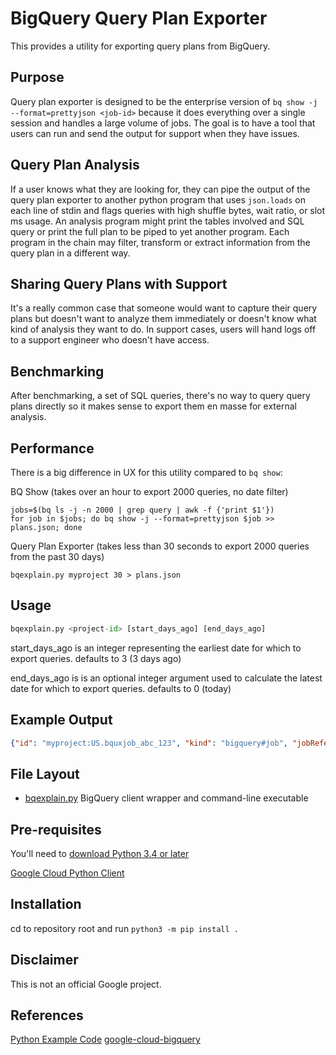# BigQuery Query Plan Exporter

This provides a utility for exporting query plans from BigQuery.

## Purpose

Query plan exporter is designed to be the enterprise version of `bq show -j --format=prettyjson <job-id>` because it does everything over a single session and handles a large volume of jobs. The goal is to have a tool that users can run and send the output for support when they have issues.


## Query Plan Analysis

If a user knows what they are looking for, they can pipe the output of the query plan exporter to another python program that uses `json.loads` on each line of stdin and flags queries with high shuffle bytes, wait ratio, or slot ms usage. An analysis program might print the tables involved and SQL query or print the full plan to be piped to yet another program. Each program in the chain may filter, transform or extract information from the query plan in a different way.

## Sharing Query Plans with Support 

It's a really common case that someone would want to capture their query plans but doesn't want to analyze them immediately or doesn't know what kind of analysis they want to do. In support cases, users will hand logs off to a support engineer who doesn't have access.

## Benchmarking

After benchmarking, a set of SQL queries, there's no way to query query plans directly so it makes sense to export them en masse for external analysis.


## Performance

There is a big difference in UX for this utility compared to `bq show`:

BQ Show (takes over an hour to export 2000 queries, no date filter)
```
jobs=$(bq ls -j -n 2000 | grep query | awk -f {'print $1'})
for job in $jobs; do bq show -j --format=prettyjson $job >> plans.json; done
```

Query Plan Exporter (takes less than 30 seconds to export 2000 queries from the past 30 days)
```
bqexplain.py myproject 30 > plans.json
```


## Usage

```py
bqexplain.py <project-id> [start_days_ago] [end_days_ago]
```

start_days_ago is an integer representing the earliest date for which to export queries. defaults to 3 (3 days ago)

end_days_ago is is an optional integer argument used to calculate the latest date for which to export queries. defaults to 0 (today)

## Example Output

```json
{"id": "myproject:US.bquxjob_abc_123", "kind": "bigquery#job", "jobReference": {"projectId": "myproject", "jobId": "bquxjob_abc_123", "location": "US"}, "state": "DONE", "statistics": {"creationTime": 1550158672196.0, "startTime": 1550158672356.0, "endTime": 1550158674386.0, "totalBytesProcessed": "3536280000", "totalSlotMs": "39898", "query": {"queryPlan": [{"name": "S00: Input", "id": "0", "startMs": "1550158672576", "endMs": "1550158674215", "waitRatioAvg": 0.5344180225281602, "waitMsAvg": "427", "waitRatioMax": 0.5857321652065082, "waitMsMax": "468", "readRatioAvg": 0.43679599499374216, "readMsAvg": "349", "readRatioMax": 1.0, "readMsMax": "799", "computeRatioAvg": 0.55819774718398, "computeMsAvg": "446", "computeRatioMax": 0.9912390488110138, "computeMsMax": "792", "writeRatioAvg": 0.007509386733416771, "writeMsAvg": "6", "writeRatioMax": 0.05131414267834793, "writeMsMax": "41", "shuffleOutputBytes": "35416", "shuffleOutputBytesSpilled": "0", "recordsRead": "116280000", "recordsWritten": "1292", "parallelInputs": "92", "completedParallelInputs": "92", "status": "COMPLETE", "steps": [{"kind": "READ", "substeps": ["$2:category, $3:sales_amt, $4:qty, $1:date", "FROM mydataset.mytable", "WHERE and(greater_or_equal($1, 17318), less($1, 17410))"]}, {"kind": "AGGREGATE", "substeps": ["GROUP BY $30 := $2", "$20 := SUM($3)", "$21 := SUM($4)"]}, {"kind": "WRITE", "substeps": ["$30, $20, $21", "TO __stage00_output", "BY HASH($30)"]}]}, {"name": "S01: Output", "id": "1", "startMs": "1550158674245", "endMs": "1550158674298", "inputStages": ["0"], "waitRatioAvg": 0.0, "waitMsAvg": "0", "waitRatioMax": 0.0012515644555694619, "waitMsMax": "1", "readRatioAvg": 0.0, "readMsAvg": "0", "readRatioMax": 0.0, "readMsMax": "0", "computeRatioAvg": 0.006257822277847309, "computeMsAvg": "5", "computeRatioMax": 0.007509386733416771, "computeMsMax": "6", "writeRatioAvg": 0.007509386733416771, "writeMsAvg": "6", "writeRatioMax": 0.012515644555694618, "writeMsMax": "10", "shuffleOutputBytes": "289", "shuffleOutputBytesSpilled": "0", "recordsRead": "1292", "recordsWritten": "17", "parallelInputs": "9", "completedParallelInputs": "9", "status": "COMPLETE", "steps": [{"kind": "READ", "substeps": ["$30, $20, $21", "FROM __stage00_output"]}, {"kind": "AGGREGATE", "substeps": ["GROUP BY $40 := $30", "$10 := SUM($20)", "$11 := SUM($21)"]}, {"kind": "WRITE", "substeps": ["$10, $11", "TO __stage01_output"]}]}], "estimatedBytesProcessed": "3536280000", "timeline": [{"elapsedMs": "718", "totalSlotMs": "338", "pendingUnits": "87", "completedUnits": "5", "activeUnits": "87"}, {"elapsedMs": "1222", "totalSlotMs": "11368", "pendingUnits": "58", "completedUnits": "34", "activeUnits": "87"}, {"elapsedMs": "1999", "totalSlotMs": "55812", "pendingUnits": "0", "completedUnits": "101", "activeUnits": "6"}], "totalPartitionsProcessed": "92", "totalBytesProcessed": "3536280000", "totalBytesBilled": "3536846848", "billingTier": 1, "totalSlotMs": "39898", "cacheHit": false, "referencedTables": [{"projectId": "myproject", "datasetId": "mydataset", "tableId": "mytable"}], "statementType": "SELECT"}}, "configuration": {"jobType": "QUERY", "query": {"query": "select sum(sales_amt) sales_amt, sum(qty) qty\nfrom mydataset.mytable\nwhere date >= '2017-06-01' and date < '2017-09-01'\ngroup by category\n", "destinationTable": {"projectId": "myproject", "datasetId": "_abc123", "tableId": "anonabc123"}, "createDisposition": "CREATE_IF_NEEDED", "writeDisposition": "WRITE_TRUNCATE", "priority": "INTERACTIVE", "allowLargeResults": false, "useQueryCache": true, "useLegacySql": false}}, "status": {"state": "DONE"}, "user_email": "user@example.com"}
```


## File Layout
- [bqexplain.py](bq/bqexplain.py) BigQuery client wrapper and command-line executable


## Pre-requisites

You'll need to [download Python 3.4 or later](https://www.python.org/downloads/)

[Google Cloud Python Client](https://github.com/googleapis/google-cloud-python)


## Installation

cd to repository root and run `python3 -m pip install .`


## Disclaimer

This is not an official Google project.


## References

[Python Example Code](https://github.com/GoogleCloudPlatform/python-docs-samples)
[google-cloud-bigquery](https://pypi.org/project/google-cloud-bigquery/)
